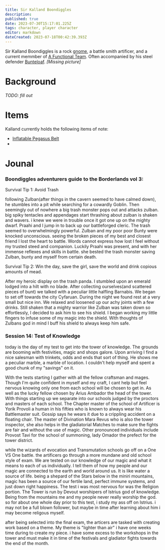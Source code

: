 ```yaml
---
title: Sir Kalland Boondiggles
description: 
published: true
date: 2023-07-30T15:17:01.225Z
tags: character, player character
editor: markdown
dateCreated: 2023-07-18T00:42:39.393Z
---
```


Sir Kalland Boondiggles is a rock [gnome](https://www.youtube.com/watch?v=1FFBsX5C61Q), a battle smith artificer, and a current memmber of [A Functional Team](/player_characters). Often accompanied by his steel defender [Bunteloaf](/player_characters/bunteloaf).
*[Missing picture]*

# Background
*TODO: fill out*

# Items
Kalland currently holds the following items of note:
-	[Inflatable Pegasus Belt](/items/inflatable_pegasus_belt)
- 

# Jounal
### Boondiggles adventurers guide to the Borderlands vol 3: 
Survival Tip 1: Avoid Trash 

following Zulban(after things in the cavern seemed to have calmed down), he stumbles into a pit while searching for a cowardly Goblin. Then seemingly out of nowhere a big trash monster pops out and attacks zulban. big spiky tentacles and appendages start thrashing about zulban is shaken and wavers. i knew we were in trouble once it got one up on the mighty dwarf. Praahi and I jump in to back up our battleforged cleric. The trash seemed to overwhelmingly powerful. Zulban and my poor poor Bunty were knocked unconscious. seeing the broken pieces of my best and closest friend I lost the heart to battle. Words cannot express how lost I feel without my trusted steed and companion. Luckily Praahi was present, and with her immense reflexes and skills in battle. she bested the trash monster saving Zulban, bunty and myself from certain death.

Survival Tip 2: Win the day, save the girl, save the world and drink copious amounts of mead.

After my heroic display on the trash panda. I  stumbled upon an emerald lodged into a hilt with no blade. After collecting ourselves(and scattered pieces of bunt) we talked with a peculiar little halfling Barnabis. We began to set off towards the city Cyfaruan. During the night we found rest at a very small but nice inn. We relaxed and loosened up our achy joints with a few drinks. Still shaken that a mighty warrior like Zulban was taken down so effortlessly, I decided to ask him to see his shield. I began working my little fingers to infuse some of my magic into the shield. With thoughts of Zulbans god in mind I buff his shield to always keep him safe.
### Session 14: Test of Knowledge
today is the day of my test to get into the tower of knowledge. The grounds are booming with festivities, magic and shops galore. Upon arriving I find a nice salesman with trinkets, odds and ends that sort of thing. He shows me a peculiar marble, a marble of location. I couldn't help myself and spent a good chunk of my "savings" on it. 

With the tests starting I gather with all the fellow craftsman and mages. Though I'm quite confident in myself and my craft, I cant help but feel nervous knowing only one from each school will be chosen to get in. As well as the lucky fellow chosen by Arius Ambador the head of the tower. With things starting up we separate into our schools judged by the proctors and masters of each school. The Chapter master of the school of Artificer is Yorik Provoli a human in his fifties who is known to always wear his Battlemaster suit. Gossip says he wears it due to a crippling accident on a floating chair. The master of Divination Mara Revus who is also the tower inspector, she also helps in the gladiatorial Matches to make sure the fights are fair and without the use of magic. Other pronounced individuals include Provost Tavi for the school of summoning, lady Omador the prefect for the tower district.

while the wizards of evocation and Transmutation schools go off on a One VS One battle. the artificers go through a more mundane and old school style of exam. We are tested on our knowledge of our magic and what it means to each of us individually. I tell them of how my people and our magic are  connected to the earth and world around us. It is like water a source of life. being a shepard of the Stars below in the miniri mountains, magic has been a source of our fertile land, perfect immune systems, and just down right happiness. The test i was most nervous for was the Religion portion. The Tower is run by Devout worshipers of  Istrius god of knowledge. Being from the mountains me and my people never really worship the god. so for about one whole day prior to this test, i study my ass off on Istrius. i may not be a full blown follower, but maybe in time after learning about him i may become religous myself. 

after being selected into the final exam, the articers are tasked with creating work based on a theme. My theme is "lighter than air" i have one weeks time during to create my piece. i have some excess to the workshops in the tower and must make it in time of the festivals and gladiator fights towards the end of the month.